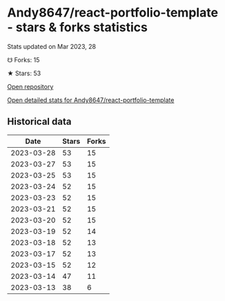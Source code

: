 # Andy8647/react-portfolio-template - stars & forks statistics

Stats updated on Mar 2023, 28

☋ Forks: 15

★ Stars: 53

[Open repository](https://github.com/Andy8647/react-portfolio-template)

[Open detailed stats for Andy8647/react-portfolio-template](https://reviewgithub.com/rep/Andy8647/react-portfolio-template)

## Historical data
| Date | Stars | Forks |
|------|-------|-------|
| 2023-03-28 | 53 | 15 | 
| 2023-03-27 | 53 | 15 | 
| 2023-03-25 | 53 | 15 | 
| 2023-03-24 | 52 | 15 | 
| 2023-03-23 | 52 | 15 | 
| 2023-03-21 | 52 | 15 | 
| 2023-03-20 | 52 | 15 | 
| 2023-03-19 | 52 | 14 | 
| 2023-03-18 | 52 | 13 | 
| 2023-03-17 | 52 | 13 | 
| 2023-03-15 | 52 | 12 | 
| 2023-03-14 | 47 | 11 | 
| 2023-03-13 | 38 | 6 | 

